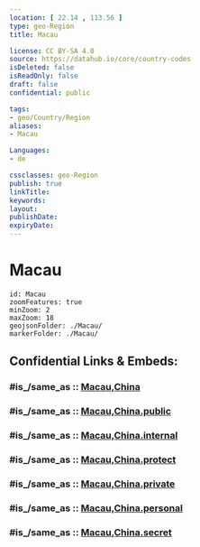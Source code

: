 ```yaml
---
location: [ 22.14 , 113.56 ] 
type: geo-Region
title: Macau

license: CC BY-SA 4.0
source: https://datahub.io/core/country-codes
isDeleted: false
isReadOnly: false
draft: false
confidential: public

tags:
- geo/Country/Region
aliases:
- Macau

Languages:
- de

cssclasses: geo-Region
publish: true
linkTitle: 
keywords: 
layout: 
publishDate: 
expiryDate: 
---
```


# Macau

```leaflet
id: Macau
zoomFeatures: true 
minZoom: 2 
maxZoom: 18
geojsonFolder: ./Macau/
markerFolder: ./Macau/
```


## Confidential Links & Embeds: 

### #is_/same_as :: [Macau,China](/_Standards/Earth/Continent/Asia/Asia~East/China/Macau,China.md) 

### #is_/same_as :: [Macau,China.public](/_public/Earth/Continent/Asia/Asia~East/China/Macau,China.public.md) 

### #is_/same_as :: [Macau,China.internal](/_internal/Earth/Continent/Asia/Asia~East/China/Macau,China.internal.md) 

### #is_/same_as :: [Macau,China.protect](/_protect/Earth/Continent/Asia/Asia~East/China/Macau,China.protect.md) 

### #is_/same_as :: [Macau,China.private](/_private/Earth/Continent/Asia/Asia~East/China/Macau,China.private.md) 

### #is_/same_as :: [Macau,China.personal](/_personal/Earth/Continent/Asia/Asia~East/China/Macau,China.personal.md) 

### #is_/same_as :: [Macau,China.secret](/_secret/Earth/Continent/Asia/Asia~East/China/Macau,China.secret.md)

